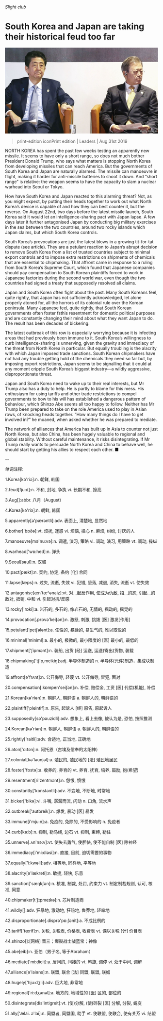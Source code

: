 ###### Slight club

# South Korea and Japan are taking their historical feud too far 

![image](images/20190831_LDP501.jpg) 

> print-edition iconPrint edition | Leaders | Aug 31st 2019 

NORTH KOREA has spent the past few weeks testing an apparently new missile. It seems to have only a short range, so does not much bother President Donald Trump, who says what matters is stopping North Korea from developing missiles that can reach America. But the governments of South Korea and Japan are naturally alarmed. The missile can manoeuvre in flight, making it harder for anti-missile batteries to shoot it down. And “short range” is relative: the weapon seems to have the capacity to slam a nuclear warhead into Seoul or Tokyo. 

How have South Korea and Japan reacted to this alarming threat? Not, as you might expect, by putting their heads together to work out what North Korea’s device is capable of and how they can best counter it, but the reverse. On August 22nd, two days before the latest missile launch, South Korea said it would let an intelligence-sharing pact with Japan lapse. A few days later it further antagonised Japan by conducting big military exercises in the sea between the two countries, around two rocky islands which Japan claims, but which South Korea controls. 

South Korea’s provocations are just the latest blows in a growing tit-for-tat dispute (see article). They are a petulant reaction to Japan’s abrupt decision to remove South Korea from a list of trusted countries subject to minimal export controls and to impose extra restrictions on shipments of chemicals that are essential to chipmaking. That affront came in response to a ruling from South Korea’s Supreme Court, which found that Japanese companies should pay compensation to South Korean plaintiffs forced to work in Japanese factories during the second world war, even though the two countries had signed a treaty that supposedly resolved all claims. 

Japan and South Korea often fight about the past. Many South Koreans feel, quite rightly, that Japan has not sufficiently acknowledged, let alone properly atoned for, all the horrors of its colonial rule over the Korean peninsula. Many Japanese feel, quite rightly, that South Korean governments often foster fsthis resentment for domestic political purposes and are constantly changing their mind about what they want Japan to do. The result has been decades of bickering. 

The latest outbreak of this row is especially worrying because it is infecting areas that had previously been immune to it. South Korea’s willingness to curb intelligence-sharing is unnerving, given the gravity and immediacy of the threat from North Korea in particular. But equally troubling is the alacrity with which Japan imposed trade sanctions. South Korean chipmakers have not had any trouble getting hold of the chemicals they need so far but, by imposing export restrictions, Japan seems to be signalling that it could at any moment cripple South Korea’s biggest industry—a wildly aggressive, disproportionate threat. 

Japan and South Korea need to wake up to their real interests, but Mr Trump also has a duty to help. He is partly to blame for this mess. His enthusiasm for using tariffs and other trade restrictions to compel governments to bow to his will has established a dangerous pattern of behaviour, which Shinzo Abe seems all too happy to follow. Neither has Mr Trump been prepared to take on the role America used to play in Asian rows, of knocking heads together. “How many things do I have to get involved in?” he moaned, when asked whether he was prepared to mediate. 

The network of alliances that America has built up in Asia to counter not just North Korea, but also China, has been hugely valuable to regional and global stability. Without careful maintenance, it risks disintegrating. If Mr Trump really wants to persuade North Korea and China to behave well, he should start by getting his allies to respect each other. ■ 

-- 

 单词注释:

1.Korea[kә'riә]:n. 朝鲜, 韩国 

2.feud[fju:d]:n. 不和, 封地, 争执 vi. 长期不和, 擦亮 

3.Aug[]:abbr. 八月（August） 

4.Korea[kә'riә]:n. 朝鲜, 韩国 

5.apparently[ә'pærәntli]:adv. 表面上, 清楚地, 显然地 

6.bother['bɒðә]:vt. 烦扰, 迷惑 vi. 烦恼, 操心 n. 麻烦, 纠纷, 讨厌的人 

7.manoeuvre[mә'nu:vә]:n. 调遣, 演习, 策略 vi. 调动, 演习, 用策略 vt. 调动, 操纵 

8.warhead['wɒ:hed]:n. 弹头 

9.Seoul[sәul]:n. 汉城 

10.pact[pækt]:n. 契约, 协定, 条约 [化] 合同 

11.lapse[læps]:n. 过失, 流逝, 失效 vi. 犯错, 堕落, 减退, 消失, 流逝 vt. 使失效 

12.antagonise[æn'tæ^әnaiz]:vt. 对...起反作用, 使成为仇敌, 招...的怨, 引起...的敌对, 抵销, 中和 vi. 引起对抗/反感 

13.rocky['rɒki]:a. 岩石的, 多石的, 像岩石的, 无情的, 摇动的, 摇晃的 

14.provocation[.prɒvә'keiʃәn]:n. 激怒, 刺激, 挑拨 [医] 激发[作用] 

15.petulant['petʃәlәnt]:a. 任性的, 暴躁的, 易生气的, 难以取悦的 

16.minimal['miniml]:a. 最小的, 极微的, 最小限度的 [医] 最小的, 最低的 

17.shipment['ʃipmәnt]:n. 装船, 出货 [经] 运送, 运送(寄出)货物, 装载 

18.chipmaking['tʃip,meikiŋ]:adj. 半导体制造的 n. 半导体(元件)制造，集成块制造 

19.affront[ә'frʌnt]:n. 公开侮辱, 轻蔑 vt. 公开侮辱, 冒犯, 面对 

20.compensation[.kɒmpen'seiʃәn]:n. 补偿, 赔偿金, 工资 [医] 代偿(机能), 补偿 

21.Korean[kә'riәn]:n. 朝鲜人, 朝鲜语 a. 朝鲜人的, 朝鲜语的 

22.plaintiff['pleintif]:n. 原告, 起诉人 [经] 原告, 原起诉人 

23.supposedly[sә'pәuzidli]:adv. 想象上, 看上去像, 被认为是, 恐怕, 按照推测 

24.Korean[kә'riәn]:n. 朝鲜人, 朝鲜语 a. 朝鲜人的, 朝鲜语的 

25.rightly['raitli]:adv. 合适地, 正当地, 正确地 

26.aton['ɑ:tɔn]:n. 阿托恩（古埃及信奉的太阳神） 

27.colonial[kә'lәunjәl]:a. 殖民的, 殖民地的 [法] 殖民地居民 

28.foster['fɒstә]:a. 收养的, 养育的 vt. 养育, 抚育, 培养, 鼓励, 抱(希望) 

29.resentment[ri'zentmәnt]:n. 怨恨, 愤恨 

30.constantly['kɒnstәntli]:adv. 不变地, 不断地, 时常地 

31.bicker['bikә]:vi. 斗嘴, 潺潺而流, 闪动 n. 口角, 流水声 

32.outbreak['autbreik]:n. 爆发, 暴动 [医] 暴发 

33.immune[i'mju:n]:a. 免疫的, 免除的, 不受影响的 n. 免疫者 

34.curb[kә:b]:n. 抑制, 勒马绳, 边石 vt. 抑制, 束缚, 勒住 

35.unnerve[.ʌn'nә:v]:vt. 使失去勇气, 使胆怯, 使不能自制 [医] 除神经 

36.immediacy[i'mi:diәsi]:n. 直接, 目前, 迫切需要的事物 

37.equally['i:kwәli]:adv. 相等地, 同样地, 平等地 

38.alacrity[ә'lækrәti]:n. 敏捷, 轻快, 乐意 

39.sanction['sæŋkʃәn]:n. 核准, 制裁, 处罚, 约束力 vt. 制定制裁规则, 认可, 核准, 同意 

40.chipmaker[t'ʃɪpmeɪkə]:n. 芯片制造商 

41.wildly[]:adv. 狂暴地, 激动地, 狂热地, 鲁莽地, 轻率地 

42.disproportionate[.disprә'pɒ:ʃәnit]:a. 不成比例的 

43.tariff['tærif]:n. 关税, 关税表, 价格表, 收费表 vt. 课以关税 [计] 价目表 

44.shinzo[]:[网络] 晋三；爆裂战士战蓝宝；神像 

45.abe[eib]:n. 亚伯（男子名, 等于Abraham） 

46.mediate['mi:dieit]:a. 居间的, 间接的 vt. 斡旋, 调停 vi. 处于中间, 调解 

47.alliance[ә'laiәns]:n. 联盟, 联合 [法] 同盟, 联盟, 联姻 

48.hugely['hju:dʒli]:adv. 巨大地, 非常地 

49.regional['ri:dʒәnәl]:a. 地方的, 地域性的 [医] 区的, 部位的 

50.disintegrate[dis'intigreit]:vt. (使)分解, (使)碎裂 [医] 分解, 分裂, 蜕变 

51.ally['ælai. ә'lai]:n. 同盟者, 同盟国, 助手 vt. 使联盟, 使联合, 使有关系 vi. 结盟 

